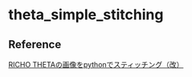# theta_simple_stitching

## Reference
[RICHO THETAの画像をpythonでスティッチング（改）](http://blog.livedoor.jp/tmako123-programming/archives/50769806.html)
